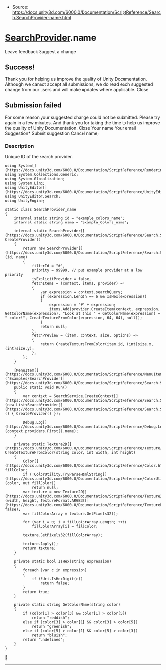 * Source: https://docs.unity3d.com/6000.0/Documentation/ScriptReference/Search.SearchProvider-name.html

#  [SearchProvider](https://docs.unity3d.com/6000.0/Documentation/ScriptReference/Search.SearchProvider.html).name
Leave feedback
Suggest a change
## Success!
Thank you for helping us improve the quality of Unity Documentation. Although we cannot accept all submissions, we do read each suggested change from our users and will make updates where applicable.
Close
## Submission failed
For some reason your suggested change could not be submitted. Please <a>try again</a> in a few minutes. And thank you for taking the time to help us improve the quality of Unity Documentation.
Close
Your name Your email Suggestion* Submit suggestion
Cancel
name; 
### Description
Unique ID of the search provider.
```
using System[](https://docs.unity3d.com/6000.0/Documentation/ScriptReference/Rendering.VirtualTexturing.System.html);
using System.Collections.Generic;
using System.Globalization;
using System.Linq;
using UnityEditor[](https://docs.unity3d.com/6000.0/Documentation/ScriptReference/UnityEditor.html);
using UnityEditor.Search;
using UnityEngine;

static class SearchProvider_name
{
    internal static string id = "example_colors_name";
    internal static string name = "example_Colors_name";

    internal static SearchProvider[](https://docs.unity3d.com/6000.0/Documentation/ScriptReference/Search.SearchProvider.html) CreateProvider()
    {
        return new SearchProvider[](https://docs.unity3d.com/6000.0/Documentation/ScriptReference/Search.SearchProvider.html)(id, name)
        {
            filterId = "#",
            priority = 99999, // put example provider at a low priority
            isExplicitProvider = false,
            fetchItems = (context, items, provider) =>
            {
                var expression = context.searchQuery;
                if (expression.Length == 6 && IsHex(expression))
                {
                    expression = "#" + expression;
                    items.Add(provider.CreateItem(context, expression, GetColorName(expression), "Look at this " + GetColorName(expression) + " color!", CreateTextureFromColor(expression, 64, 64), null));
                }
                return null;
            },
            fetchPreview = (item, context, size, options) =>
            {
                return CreateTextureFromColor(item.id, (int)size.x, (int)size.y);
            },
        };
    }

    [MenuItem[](https://docs.unity3d.com/6000.0/Documentation/ScriptReference/MenuItem.html)("Examples/SearchProvider[](https://docs.unity3d.com/6000.0/Documentation/ScriptReference/Search.SearchProvider.html)/name")]
    public static void Run()
    {
        var context = SearchService.CreateContext[](https://docs.unity3d.com/6000.0/Documentation/ScriptReference/Search.SearchService.CreateContext.html)(new List<SearchProvider[](https://docs.unity3d.com/6000.0/Documentation/ScriptReference/Search.SearchProvider.html)>() { CreateProvider() });

        Debug.Log[](https://docs.unity3d.com/6000.0/Documentation/ScriptReference/Debug.Log.html)(context.providers.First().name);
    }

    private static Texture2D[](https://docs.unity3d.com/6000.0/Documentation/ScriptReference/Texture2D.html) CreateTextureFromColor(string color, int width, int height)
    {
        Color[](https://docs.unity3d.com/6000.0/Documentation/ScriptReference/Color.html) fillColor;
        if (!ColorUtility.TryParseHtmlString[](https://docs.unity3d.com/6000.0/Documentation/ScriptReference/ColorUtility.TryParseHtmlString.html)(color, out fillColor))
            return null;
        var texture = new Texture2D[](https://docs.unity3d.com/6000.0/Documentation/ScriptReference/Texture2D.html)(width, height, TextureFormat.ARGB32[](https://docs.unity3d.com/6000.0/Documentation/ScriptReference/TextureFormat.ARGB32.html), false);
        var fillColorArray = texture.GetPixels32();

        for (var i = 0; i < fillColorArray.Length; ++i)
            fillColorArray[i] = fillColor;

        texture.SetPixels32(fillColorArray);

        texture.Apply();
        return texture;
    }

    private static bool IsHex(string expression)
    {
        foreach (var c in expression)
        {
            if (!Uri.IsHexDigit(c))
                return false;
        }
        return true;
    }

    private static string GetColorName(string color)
    {
        if (color[1] > color[3] && color[1] > color[5])
            return "reddish";
        else if (color[3] > color[1] && color[3] > color[5])
            return "greenish";
        else if (color[5] > color[1] && color[5] > color[3])
            return "bluish";
        return "undefined";
    }
}

```

* * *
